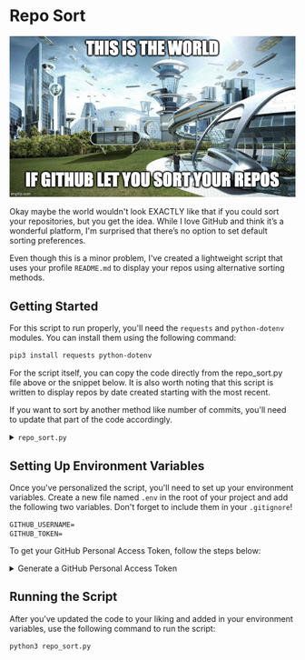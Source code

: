 # Repo Sort

![Repo Sort Banner](./assets/RS_meme1.jpg)

Okay maybe the world wouldn't look EXACTLY like that if you could sort your repositories, but you get the idea. While I love GitHub and think it’s a wonderful platform, I'm surprised that there’s no option to set default sorting preferences.

Even though this is a minor problem, I've created a lightweight script that uses your profile `README.md` to display your repos using alternative sorting methods.

## Getting Started

For this script to run properly, you'll need the `requests` and `python-dotenv` modules. You can install them using the following command:

```bash
pip3 install requests python-dotenv
```

For the script itself, you can copy the code directly from the repo_sort.py file above or the snippet below. It is also worth noting that this script is written to display repos by date created starting with the most recent.

If you want to sort by another method like number of commits, you'll need to update that part of the code accordingly.

<details>
<summary><code>repo_sort.py</code></summary>

```python
import requests
from operator import itemgetter
import os
from dotenv import load_dotenv
import subprocess

load_dotenv()

username = os.getenv("GITHUB_USERNAME")
token = os.getenv("GITHUB_TOKEN")

url = f"https://api.github.com/users/{username}/repos"

all_repos = []
page = 1
per_page = 30

language_colors = {
    "HTML": "🟠",
    "CSS": "🟣",
    "JavaScript": "🟡",
    "TypeScript": "🔵",
    "Python": "🔵",
    "PHP": "🟣",
    "C++": "🔴",
    "C#": "🟢",
    "C": "⚪️"
}

# Fetch all repos
while True:
    response = requests.get(
        f"{url}?page={page}&per_page={per_page}",
        auth=(username, token)
    )
    if response.status_code == 200:
        repos = response.json()
        if repos:
            all_repos.extend(repos)
            page += 1
        else:
            break
    else:
        print(f"Failed to fetch repositories: {response.status_code}")
        break

# Sort repos by date created
sorted_repos = sorted(all_repos, key=itemgetter('created_at'), reverse=True)

# Static README content you want to keep above your repo list
readme_content = """
<a name="top"></a>

# Hi, I'm <Your Name> 👋

<Introduce yourself here!>

---

### Skills/Tools:

![My Skills](https://skillicons.dev/icons?i=js,react,express,mongodb,nodejs,nextjs,threejs,tailwind,python,django,flask,postgres,postman,vercel,git)

### [Skip to Contributions](#contributions)

### Repositories sorted by date created:
"""

# Calculate pagination details
repos_per_page = 30
total_pages = (len(sorted_repos) + repos_per_page - 1) // repos_per_page

# Loop through each page of repositories
for page_num in range(total_pages):
    current_page = page_num + 1

    # Create anchor
    readme_content += f'<a name="page{current_page}"></a>\n'

    # Build the page headline
    page_links = []
    for i in range(1, total_pages + 1):
        if i == current_page:
            page_links.append(f"{i}")
        else:
            page_links.append(f"[{i}](#page{i})")

    heading_line = " • ".join(page_links)
    readme_content += f"## Page {heading_line}\n\n"

    start_index = page_num * repos_per_page
    end_index = start_index + repos_per_page
    page_repos = sorted_repos[start_index:end_index]

    for index, repo in enumerate(page_repos):
        formatted_date = repo['created_at'][:10]
        year, month, day = formatted_date.split('-')
        formatted_date = f"{month}-{day}-{year}"

        # Always fetch from the /languages endpoint
        languages_url = repo['languages_url']
        lang_response = requests.get(languages_url, auth=(username, token))
        language = repo['language']
        
        if lang_response.status_code == 200:
            lang_data = lang_response.json()
            if lang_data:

                # Find main language
                main_lang = max(lang_data, key=lang_data.get)
                
                # Log language change if needed
                if main_lang != language:
                    print(f"Repo '{repo['name']}' language changed from {language} to {main_lang}")
                language = main_lang
        language_color = language_colors.get(language, "")

        # Handle fork info
        if repo['fork']:
            if 'parent' not in repo:
                repo_details_url = repo['url']
                repo_details_response = requests.get(repo_details_url, auth=(username, token))
                if repo_details_response.status_code == 200:
                    repo_details = repo_details_response.json()
                    if 'parent' in repo_details:
                        parent = repo_details['parent']['full_name']
                        fork_info = f"🍴 Forked from [{parent}](https://github.com/{parent})"
                    else:
                        fork_info = "🍴 Forked from unknown"
                else:
                    print(f"Failed to fetch parent details: {repo_details_response.status_code}")
                    fork_info = "🍴 Forked from unknown"
            else:
                parent = repo['parent']['full_name']
                fork_info = f"🍴 Forked from [{parent}](https://github.com/{parent})"
        else:
            fork_info = ""

        readme_content += f"### [{repo['name']}]({repo['html_url']})\n"
        readme_content += f"{fork_info}  \n{language_color} {language if language else 'None'} • Created on {formatted_date}\n\n"

        if index < len(page_repos) - 1:
            readme_content += "---\n\n"

# Final anchors and closing
readme_content += "\n<a name='contributions'></a>\n"
readme_content += """
### [Back to Top](#top)
"""

# Write the README file
with open("README.md", "w") as readme_file:
    readme_file.write(readme_content)

# Git commit & push
subprocess.run(["git", "add", "README.md"], check=True)
subprocess.run(["git", "commit", "-m", "update sorted repos"], check=True)
subprocess.run(["git", "push"], check=True)

print("Changes committed and pushed to GitHub.")
```

</details>

## Setting Up Environment Variables

Once you've personalized the script, you'll need to set up your environment variables. Create a new file named `.env` in the root of your project and add the following two variables. Don't forget to include them in your `.gitignore`!

```env
GITHUB_USERNAME=
GITHUB_TOKEN=
```

To get your GitHub Personal Access Token, follow the steps below:

<details>
<summary>Generate a GitHub Personal Access Token</summary>

1. Log in to your **GitHub** account.
2. Click on your **profile picture**, then select **Settings** from the dropdown menu.
3. On the left-hand sidebar, scroll down and click on **Developer settings**.
4. Under **Developer settings**, click on **Personal access tokens**.
5. Select **Tokens (classic)**.
6. Click **Generate new token**.
7. Set the **token name**, select the `repo` and `read:user` **permissions**, and finally click **Generate token**.
8. Copy the token immediately as you won’t be able to view it again later.

</details>

## Running the Script

After you've updated the code to your liking and added in your environment variables, use the following command to run the script:

```bash
python3 repo_sort.py
```